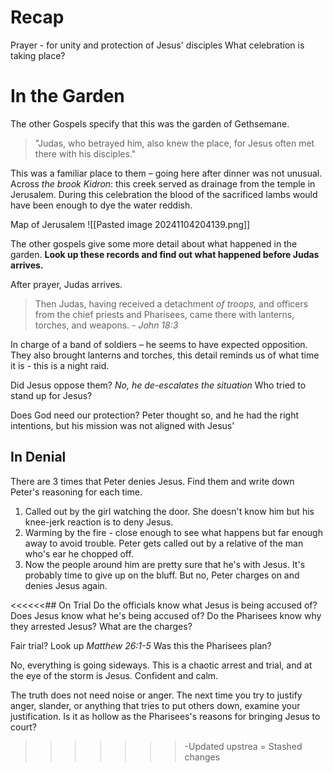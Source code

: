 # Recap
Prayer - for unity and protection of Jesus' disciples
What celebration is taking place?

# In the Garden
The other Gospels specify that this was the garden of Gethsemane.

> "Judas, who betrayed him, also knew the place, for Jesus often met there with his disciples."

This was a familiar place to them – going here after dinner was not unusual.
Across *the brook Kidron*: this creek served as drainage from the temple in Jerusalem. During this celebration the blood of the sacrificed lambs would have been enough to dye the water reddish.

Map of Jerusalem
	  ![[Pasted image 20241104204139.png]]

The other gospels give some more detail about what happened in the garden.
**Look up these records and find out what happened before Judas arrives.**

After prayer, Judas arrives.
> Then Judas, having received a detachment _of troops,_ and officers from the chief priests and Pharisees, came there with lanterns, torches, and weapons. *- John 18:3*
 
In charge of a band of soldiers – he seems to have expected opposition. They also brought lanterns and torches, this detail reminds us of what time it is - this is a night raid.

Did Jesus oppose them? *No, he de-escalates the situation*
Who tried to stand up for Jesus?

Does God need our protection?
Peter thought so, and he had the right intentions, but his mission was not aligned with Jesus'

## In Denial
There are 3 times that Peter denies Jesus.
Find them and write down Peter's reasoning for each time.

1. Called out by the girl watching the door. She doesn't know him but his knee-jerk reaction is to deny Jesus.
2. Warming by the fire - close enough to see what happens but far enough away to avoid   trouble. Peter gets called out by a relative of the man who's ear he chopped off.
3. Now the people around him are pretty sure that he's with Jesus. It's probably time to give up on the bluff. But no, Peter charges on and denies Jesus again.

 
<<<<<<## On Trial
Do the officials know what Jesus is being accused of?
Does Jesus know what he's being accused of?
Do the Pharisees know why they arrested Jesus? What are the charges?

Fair trial?
Look up _Matthew 26:1-5_
Was this the Pharisees plan?

No, everything is going sideways. 
This is a chaotic arrest and trial, and at the eye of the storm is Jesus. 
Confident and calm.

The truth does not need noise or anger. The next time you try to justify anger, slander, or anything that tries to put others down, examine your justification. Is it as hollow as the Pharisees's reasons for bringing Jesus to court?
>>>>>>>-Updated upstrea
=
>>>>>>> Stashed changes
